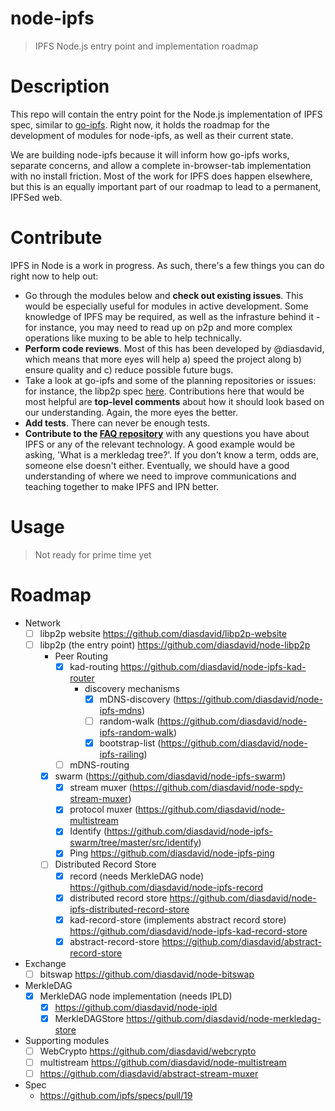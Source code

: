 node-ipfs
=========

> IPFS Node.js entry point and implementation roadmap

# Description

This repo will contain the entry point for the Node.js implementation of IPFS spec, similar to [go-ipfs](https://github.com/ipfs/go-ipfs). Right now, it holds the roadmap for the development of modules for node-ipfs, as well as their current state.

We are building node-ipfs because it will inform how go-ipfs works, separate concerns, and allow a complete in-browser-tab implementation with no install friction. Most of the work for IPFS does happen elsewhere, but this is an equally important part of our roadmap to lead to a permanent, IPFSed web.

# Contribute

IPFS in Node is a work in progress. As such, there's a few things you can do right now to help out:

  * Go through the modules below and **check out existing issues**. This would be especially useful for modules in active development. Some knowledge of IPFS may be required, as well as the infrasture behind it - for instance, you may need to read up on p2p and more complex operations like muxing to be able to help technically.
  * **Perform code reviews**. Most of this has been developed by @diasdavid, which means that more eyes will help a) speed the project along b) ensure quality and c) reduce possible future bugs.
  * Take a look at go-ipfs and some of the planning repositories or issues: for instance, the libp2p spec [here](https://github.com/ipfs/specs/pull/19). Contributions here that would be most helpful are **top-level comments** about how it should look based on our understanding. Again, the more eyes the better.
  * **Add tests**. There can never be enough tests.
  * **Contribute to the [FAQ repository](https://github.com/ipfs/faq/issues)** with any questions you have about IPFS or any of the relevant technology. A good example would be asking, 'What is a merkledag tree?'. If you don't know a term, odds are, someone else doesn't either. Eventually, we should have a good understanding of where we need to improve communications and teaching together to make IPFS and IPN better.

# Usage

> Not ready for prime time yet


# Roadmap

- Network
  - [ ] libp2p website https://github.com/diasdavid/libp2p-website
  - [ ] libp2p (the entry point) https://github.com/diasdavid/node-libp2p
    - Peer Routing
      - [x] kad-routing https://github.com/diasdavid/node-ipfs-kad-router
        - discovery mechanisms
          - [x] mDNS-discovery (https://github.com/diasdavid/node-ipfs-mdns)
          - [ ] random-walk (https://github.com/diasdavid/node-ipfs-random-walk)
          - [x] bootstrap-list (https://github.com/diasdavid/node-ipfs-railing)
      - [ ] mDNS-routing
    - [x] swarm (https://github.com/diasdavid/node-ipfs-swarm)
      - [x] stream muxer (https://github.com/diasdavid/node-spdy-stream-muxer)
      - [x] protocol muxer (https://github.com/diasdavid/node-multistream
      - [x] Identify (https://github.com/diasdavid/node-ipfs-swarm/tree/master/src/identify)
      - [x] Ping https://github.com/diasdavid/node-ipfs-ping
    - [ ] Distributed Record Store
      - [x] record (needs MerkleDAG node) https://github.com/diasdavid/node-ipfs-record
      - [x] distributed record store https://github.com/diasdavid/node-ipfs-distributed-record-store
      - [x] kad-record-store (implements abstract record store) https://github.com/diasdavid/node-ipfs-kad-record-store
      - [x] abstract-record-store https://github.com/diasdavid/abstract-record-store
- Exchange
  - [ ] bitswap https://github.com/diasdavid/node-bitswap
- MerkleDAG
  - [x] MerkleDAG node implementation (needs IPLD)
    - [x] https://github.com/diasdavid/node-ipld
    - [x] MerkleDAGStore https://github.com/diasdavid/node-merkledag-store
 - Supporting modules
   - [ ] WebCrypto https://github.com/diasdavid/webcrypto
   - [ ] multistream https://github.com/diasdavid/node-multistream
   - [ ] https://github.com/diasdavid/abstract-stream-muxer
- Spec
  - https://github.com/ipfs/specs/pull/19

